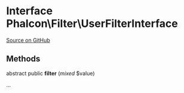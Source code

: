 # Interface **Phalcon\\Filter\\UserFilterInterface**

<a href="https://github.com/phalcon/cphalcon/blob/master/phalcon/filter/userfilterinterface.zep" class="btn btn-default btn-sm">Source on GitHub</a>

## Methods

abstract public **filter** (*mixed* $value)

...